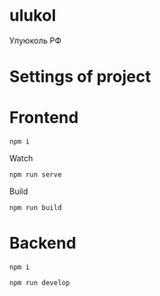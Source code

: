 # ulukol
Улуюколь РФ
# Settings of project 

# Frontend
```
npm i
```
Watch
```
npm run serve
```
Build
```
npm run build
```
# Backend
```
npm i
```
```
npm run develop
```

